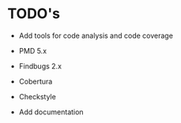 TODO's
======

* Add tools for code analysis and code coverage
 * PMD 5.x
 * Findbugs 2.x
 * Cobertura
 * Checkstyle

* Add documentation
  